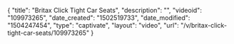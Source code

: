 {
    "title": "Britax Click Tight Car Seats",
    "description": "",
    "videoid": "109973265",
    "date_created": "1502519733",
    "date_modified": "1504247454",
    "type": "captivate",
    "layout": "video",
    "url": "\/v\/britax-click-tight-car-seats\/109973265"
}
